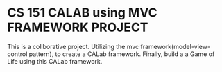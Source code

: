 # CS 151 CALAB using MVC FRAMEWORK PROJECT
This is a collborative project. Utilizing the mvc framework(model-view-control pattern), to create a CALab framework. Finally, build a a Game of Life using this CALab framework.
